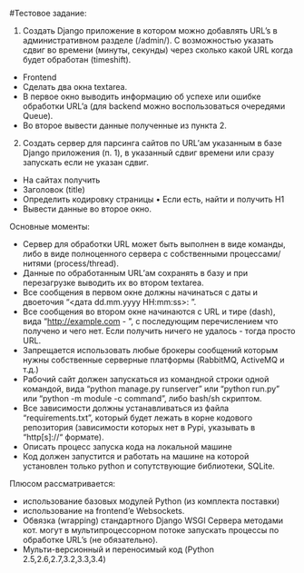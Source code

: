 #Тестовое задание:

1. Создать Django приложение в котором можно добавлять URL’s в административном разделе (/admin/). С возможностью указать сдвиг во времени (минуты, секунды) через сколько какой URL когда будет обработан (timeshift).
  - Frontend
  - Сделать два окна textarea.
  - В первое окно выводить информацию об успехе или ошибке обработки URL’a (для backend можно воспользоваться очередями Queue).
  - Во второе вывести данные полученные из пункта 2.
  
2. Создать сервер для парсинга сайтов по URL’ам указанным в базе Django приложения (п. 1), в указанный сдвиг времени или сразу запускать если не указан сдвиг.
  - На сайтах получить
  - Заголовок (title)
  - Определить кодировку страницы • Если есть, найти и получить H1
  - Вывести данные во второе окно.
  
Основные моменты:
* Сервер для обработки URL может быть выполнен в виде команды, либо в виде полноценного сервера с собственными процессами/нитями (process/thread).
* Данные по обработанным URL’ам сохранять в базу и при перезагрузке выводить их во втором textarea.
* Все сообщения в первом окне должны начинаться с даты и двоеточия “<дата dd.mm.yyyy HH:mm:ss>: ”.
* Все сообщения во втором окне начинаются с URL и тире (dash), вида “http://example.com - ”, с последующим перечислением что получено и чего нет. Если получить ничего не удалось - тогда просто URL.
* Запрещается использовать любые брокеры сообщений которым нужны собственные серверные платформы (RabbitMQ, ActiveMQ и т.д.)
* Рабочий сайт должен запускаться из командной строки одной командой, вида “python manage.py runserver” или “python run.py” или “python -m module -c command”, либо bash/sh скриптом.
* Все зависимости должны устанавливаться из файла “requirements.txt”, который будет лежать в корне кодового репозитория (зависимости которых нет в Pypi, указывать в “http[s]://“ формате).
* Описать процесс запуска кода на локальной машине
* Код должен запустится и работать на машине на которой установлен только python и сопутствующие библиотеки, SQLite.

Плюсом рассматривается:
- использование базовых модулей Python (из комплекта поставки)
- использование на frontend’e Websockets.
- Обвязка (wrapping) стандартного Django WSGI Сервера методами кот. могут в
мультипроцессорном потоке запускать процессы по обработке URL’s (не обязательно).
- Мульти-версионный и переносимый код (Python 2.5,2.6,2.7,3.2,3.3,3.4)
